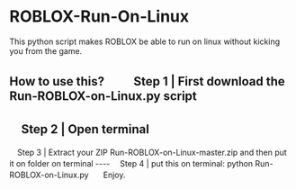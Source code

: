 # ROBLOX-Run-On-Linux
This python script makes ROBLOX be able to run on linux without kicking you from the game.

How to use this?
　
　Step 1 | First download the Run-ROBLOX-on-Linux.py script
   ----
　Step 2 | Open terminal                                      
   ----
　Step 3 | Extract your ZIP Run-ROBLOX-on-Linux-master.zip and then put it on folder on terminal                                  ----
　Step 4 󠀡󠀡󠀡󠀡󠀡󠀡| put this on terminal: python Run-ROBLOX-on-Linux.py
󠀡󠀡󠀡󠀡󠀡󠀡　
󠀡󠀡
Enjoy.
󠀡󠀡󠀡󠀡󠀡󠀡󠀡󠀡󠀡󠀡󠀡󠀡󠀡󠀡
